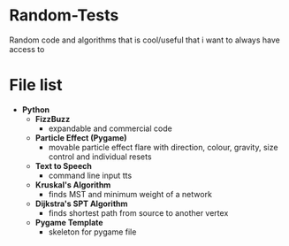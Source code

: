 # Random-Tests
Random code and algorithms that is cool/useful that i want to always have access to

# File list
- **Python**
  - **FizzBuzz**
    - expandable and commercial code
  - **Particle Effect (Pygame)**
    - movable particle effect flare with direction, colour, gravity, size control and individual resets
  - **Text to Speech**
    - command line input tts
  - **Kruskal's Algorithm**
    - finds MST and minimum weight of a network
  - **Dijkstra's SPT Algorithm**
    - finds shortest path from source to another vertex
  - **Pygame Template**
    - skeleton for pygame file
